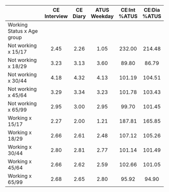 
|                      | CE<br>Interview |  CE<br>Diary | ATUS<br>Weekday | CE:Int<br>%ATUS | CE:Dia<br>%ATUS |
| -------------------- | :----------: | :----------: | :----------: | :----------: | :----------: |
| Working Status x Age group |              |              |              |              |              |
| Not working x 15/17  |         2.45 |         2.26 |         1.05 |       232.00 |       214.48 |
| Not working x 18/29  |         3.23 |         3.13 |         3.60 |        89.80 |        86.79 |
| Not working x 30/44  |         4.18 |         4.32 |         4.13 |       101.19 |       104.51 |
| Not working x 45/64  |         3.29 |         3.34 |         3.23 |       101.78 |       103.43 |
| Not working x 65/99  |         2.95 |         3.00 |         2.95 |        99.70 |       101.45 |
| Working x 15/17      |         2.27 |         2.00 |         1.21 |       187.81 |       165.85 |
| Working x 18/29      |         2.66 |         2.61 |         2.48 |       107.12 |       105.26 |
| Working x 30/44      |         2.80 |         2.81 |         2.77 |       101.14 |       101.49 |
| Working x 45/64      |         2.66 |         2.62 |         2.59 |       102.66 |       101.05 |
| Working x 65/99      |         2.68 |         2.65 |         2.80 |        95.92 |        94.90 |

